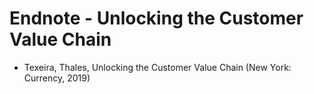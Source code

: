# Endnote - Unlocking the Customer Value Chain

* Texeira, Thales, Unlocking the Customer Value Chain \(New York: Currency, 2019\)

